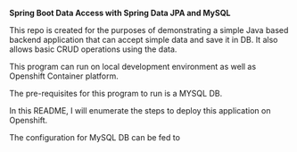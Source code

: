 **Spring Boot Data Access with Spring Data JPA and MySQL**

This repo is created for the purposes of demonstrating a simple Java based backend application that can accept simple data and save it in DB. 
It also allows basic CRUD operations using the data.

This program can run on local development environment as well as Openshift Container platform.

The pre-requisites for this program to run is a MYSQL DB.

In this README, I will enumerate the steps to deploy this application on Openshift.

The configuration for MySQL DB can be fed to 
